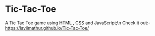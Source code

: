 # Tic-Tac-Toe
A Tic Tac Toe game using HTML , CSS and JavaScript;\n
Check it out:- https://laviimathur.github.io/Tic-Tac-Toe/
